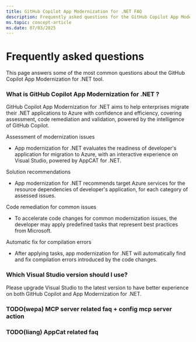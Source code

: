 ```yaml
---
title: GitHub Copilot App Modernization for .NET FAQ
description: Frequently asked questions for the GitHub Copilot App Modernization for .NET
ms.topic: concept-article
ms.date: 07/03/2025
---
```


# Frequently asked questions

This page answers some of the most common questions about the GitHub Copilot App Modernization for .NET tool.

### What is GitHub Copilot App Modernization for .NET ?

GitHub Copilot App Modernization for .NET aims to help enterprises migrate their .NET applications to Azure with confidence and efficiency, covering assessment, code remediation and validation, powered by the intelligence of GitHub Copilot.
 
Assessment of modernization issues
- App modernization for .NET evaluates the readiness of developer's application for migration to Azure, with an interactive experience on Visual Studio, powered by AppCAT for .NET.
 
Solution recommendations
- App modernization for .NET recommends target Azure services for the resource dependencies of developer's application, for each category of assessed issues.
 
Code remediation for common issues
- To accelerate code changes for common modernization issues, the developer may apply predefined tasks that represent best practices from Microsoft.
 
Automatic fix for compilation errors
- After applying tasks, app modernization for .NET will automatically find and fix compilation errors introduced by the code changes.

### Which Visual Studio version should I use?

Please upgrade Visual Studio to the latest version to have better experience on both GitHub Copilot and App Modernization for .NET.

### TODO(wepa) MCP server related faq + config mcp server action 

### TODO(liang) AppCat related faq